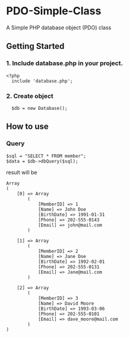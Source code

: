 # PDO-Simple-Class
A Simple PHP database object (PDO) class

## Getting Started
### 1. Include database.php in your project.
```
<?php
  include 'database.php';
```

### 2. Create object
```
  $db = new Database();
```

## How to use
### Query

```
$sql = "SELECT * FROM member";
$data = $db->dbQuery($sql);
```
result will be
```
Array
(
    [0] => Array
        (
            [MemberID] => 1
            [Name] => John Doe
            [BirthDate] => 1991-01-31
            [Phone] => 202-555-0143
            [Email] => john@mail.com
        )

    [1] => Array
        (
            [MemberID] => 2
            [Name] => Jane Doe
            [BirthDate] => 1992-02-01
            [Phone] => 202-555-0131
            [Email] => Jane@mail.com
        )

    [2] => Array
        (
            [MemberID] => 3
            [Name] => David Moore
            [BirthDate] => 1993-03-06
            [Phone] => 202-555-0101
            [Email] => dave_moore@mail.com
        )
)
```
